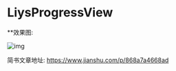 # LiysProgressView

**效果图:

![img](https://github.com/liys666666/LiysProgressView/blob/master/loading.gif)

简书文章地址: https://www.jianshu.com/p/868a7a4668ad

